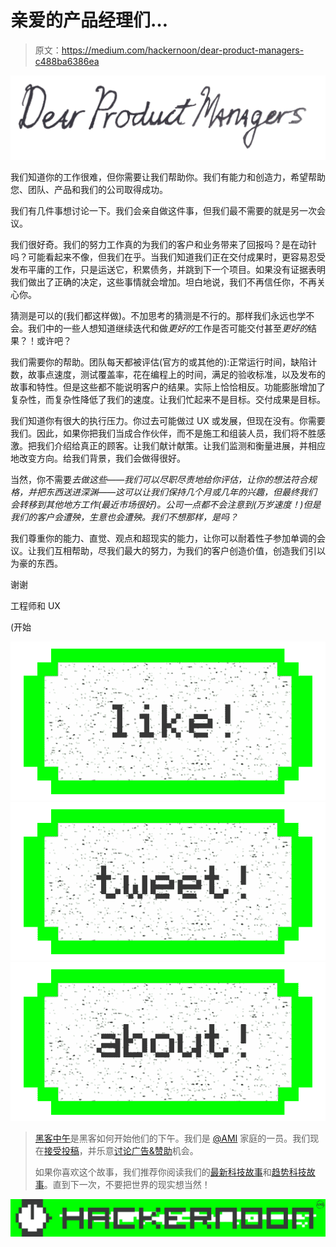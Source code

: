 # 亲爱的产品经理们…

> 原文：<https://medium.com/hackernoon/dear-product-managers-c488ba6386ea>

![](img/f560577c30622a04d00285732a5ac359.png)

我们知道你的工作很难，但你需要让我们帮助你。我们有能力和创造力，希望帮助您、团队、产品和我们的公司取得成功。

我们有几件事想讨论一下。我们会亲自做这件事，但我们最不需要的就是另一次会议。

我们很好奇。我们的努力工作真的为我们的客户和业务带来了回报吗？是在动针吗？可能看起来不像，但我们在乎。当我们知道我们正在交付成果时，更容易忍受发布平庸的工作，只是运送它，积累债务，并跳到下一个项目。如果没有证据表明我们做出了正确的决定，这些事情就会增加。坦白地说，我们不再信任你，不再关心你。

猜测是可以的(我们都这样做)。不加思考的猜测是不行的。那样我们永远也学不会。我们中的一些人想知道继续迭代和做*更好的*工作是否可能交付甚至*更好的*结果？！或许吧？

我们需要你的帮助。团队每天都被评估(官方的或其他的):正常运行时间，缺陷计数，故事点速度，测试覆盖率，花在编程上的时间，满足的验收标准，以及发布的故事和特性。但是这些都不能说明客户的结果。实际上恰恰相反。功能膨胀增加了复杂性，而复杂性降低了我们的速度。让我们忙起来不是目标。交付成果是目标。

我们知道你有很大的执行压力。你过去可能做过 UX 或发展，但现在没有。你需要我们。因此，如果你把我们当成合作伙伴，而不是施工和组装人员，我们将不胜感激。把我们介绍给真正的顾客。让我们献计献策。让我们监测和衡量进展，并相应地改变方向。给我们背景，我们会做得很好。

当然，你不需要*去做这些——我们可以尽职尽责地给你评估，让你的想法符合规格，并把东西送进深渊——这可以让我们保持几个月或几年的兴趣，但最终我们会转移到其他地方工作(最近市场很好)。公司一点都不会注意到(万岁速度！)但是我们的客户会遭殃，生意也会遭殃。我们不想那样，是吗？*

我们尊重你的能力、直觉、观点和超现实的能力，让你可以耐着性子参加单调的会议。让我们互相帮助，尽我们最大的努力，为我们的客户创造价值，创造我们引以为豪的东西。

谢谢

工程师和 UX

(开始

[![](img/50ef4044ecd4e250b5d50f368b775d38.png)](http://bit.ly/HackernoonFB)[![](img/979d9a46439d5aebbdcdca574e21dc81.png)](https://goo.gl/k7XYbx)[![](img/2930ba6bd2c12218fdbbf7e02c8746ff.png)](https://goo.gl/4ofytp)

> [黑客中午](http://bit.ly/Hackernoon)是黑客如何开始他们的下午。我们是 [@AMI](http://bit.ly/atAMIatAMI) 家庭的一员。我们现在[接受投稿](http://bit.ly/hackernoonsubmission)，并乐意[讨论广告&赞助](mailto:partners@amipublications.com)机会。
> 
> 如果你喜欢这个故事，我们推荐你阅读我们的[最新科技故事](http://bit.ly/hackernoonlatestt)和[趋势科技故事](https://hackernoon.com/trending)。直到下一次，不要把世界的现实想当然！

![](img/be0ca55ba73a573dce11effb2ee80d56.png)